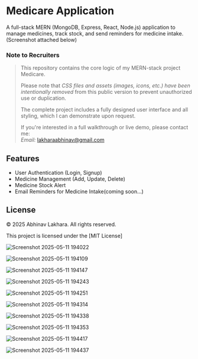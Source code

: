 # Medicare Application
A full-stack MERN (MongoDB, Express, React, Node.js) application to manage medicines, track stock, and send reminders for medicine intake.
(Screenshot attached below)
### Note to Recruiters

> This repository contains the core logic of my MERN-stack project Medicare.  
> 
> Please note that *CSS files and assets (images, icons, etc.) have been intentionally removed* from this public version to prevent unauthorized use or duplication.
>
> The complete project includes a fully designed user interface and all styling, which I can demonstrate upon request.
>
> If you're interested in a full walkthrough or live demo, please contact me:  
> *Email:* lakharaabhinav@gmail.com

## Features

- User Authentication (Login, Signup)
- Medicine Management (Add, Update, Delete)
- Medicine Stock Alert
- Email Reminders for Medicine Intake(coming soon...)
 

## License

© 2025 Abhinav Lakhara. All rights reserved.

This project is licensed under the [MIT License]


![Screenshot 2025-05-11 194022](https://github.com/user-attachments/assets/526ad60b-8a47-4c08-a7fd-1f249ae73064)

![Screenshot 2025-05-11 194109](https://github.com/user-attachments/assets/de53cfa4-ae36-4974-80b4-229418a93273)

![Screenshot 2025-05-11 194147](https://github.com/user-attachments/assets/cd73fd6b-d820-4cb1-ae3d-147da7ea42e4)

![Screenshot 2025-05-11 194243](https://github.com/user-attachments/assets/2fe34677-719b-496a-84bd-566c76f80eb8)

![Screenshot 2025-05-11 194251](https://github.com/user-attachments/assets/f0e15233-75b1-4248-b994-b7baefa8702b)

![Screenshot 2025-05-11 194314](https://github.com/user-attachments/assets/802c55ce-f6fb-4e93-bb10-7aa0f9378726)

![Screenshot 2025-05-11 194338](https://github.com/user-attachments/assets/7f500953-3512-44a7-86b8-4b4c90ff1350)

![Screenshot 2025-05-11 194353](https://github.com/user-attachments/assets/6adbe6cb-a52a-4adb-b802-5888c929807a)

![Screenshot 2025-05-11 194417](https://github.com/user-attachments/assets/2b2ee7db-a58c-4303-9a9d-e8a47e6fc83b)

![Screenshot 2025-05-11 194437](https://github.com/user-attachments/assets/45c84aaa-e2c9-4b6c-8a58-335c713837b6)

